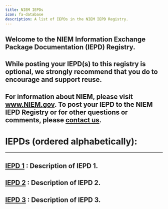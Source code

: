 ```yaml
---
title: NIEM IEPDs
icon: fa-database
description: A list of IEPDs in the NIEM IEPD Registry.
---
```

Welcome to the NIEM Information Exchange Package Documentation (IEPD) Registry. 
---
While posting your IEPD(s) to this registry is optional, we strongly recommend that you do to encourage and support reuse.   
---
For information about NIEM, please visit www.NIEM.gov. To post your IEPD to the NIEM IEPD Registry or for other questions or comments, please [contact us](https://www.niem.gov/contact-us). 
---
# IEPDs (ordered alphabetically):
---
[IEPD 1](iepd1)
: Description of IEPD 1.
---
[IEPD 2](iepd2)
: Description of IEPD 2.
---
[IEPD 3](iepd3)
: Description of IEPD 3.
---